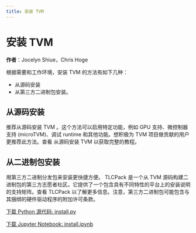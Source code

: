 ```yaml
---
title: 安装 TVM
---
```


# 安装 TVM
**作者**：Jocelyn Shiue，Chris Hoge

根据需要和工作环境，安装 TVM 的方法有如下几种：

* 从源码安装
* 从第三方二进制包安装。

## 从源码安装

推荐从源码安装 TVM 。这个方法可以启用特定功能，例如 GPU 支持、微控制器支持 (microTVM)、调试 runtime 和其他功能。想积极为 TVM 项目做贡献的用户更推荐此方法。查看 从源码安装 TVM 以获取完整的教程。

## 从二进制包安装

用第三方二进制分发包来安装更快捷方便。 TLCPack 是一个从 TVM 源码构建二进制包的第三方志愿者社区。它提供了一个包含具有不同特性的平台上的安装说明的支持矩阵。查看 TLCPack 以了解更多信息。注意，第三方二进制包可能包含与其捆绑的硬件驱动程序的附加许可条款。

[下载 Python 源代码: install.py](https://tvm.apache.org/docs/_downloads/067cf39a44d9f315a39f8a7547c556d8/install.py)

[下载 Jupyter Notebook: install.ipynb](https://tvm.apache.org/docs/_downloads/2a4c6a9cfa43e8afef159a2bf1b99108/install.ipynb)
